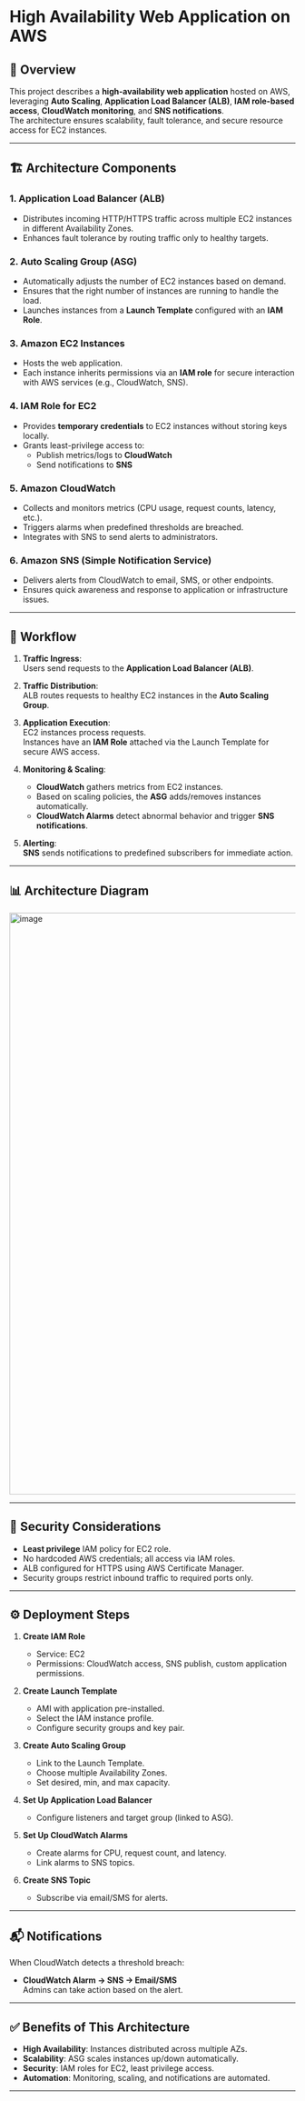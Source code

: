 # High Availability Web Application on AWS

## 📜 Overview
This project describes a **high-availability web application** hosted on AWS, leveraging **Auto Scaling**, **Application Load Balancer (ALB)**, **IAM role-based access**, **CloudWatch monitoring**, and **SNS notifications**.  
The architecture ensures scalability, fault tolerance, and secure resource access for EC2 instances.

---

## 🏗 Architecture Components

### 1. **Application Load Balancer (ALB)**
- Distributes incoming HTTP/HTTPS traffic across multiple EC2 instances in different Availability Zones.
- Enhances fault tolerance by routing traffic only to healthy targets.

### 2. **Auto Scaling Group (ASG)**
- Automatically adjusts the number of EC2 instances based on demand.
- Ensures that the right number of instances are running to handle the load.
- Launches instances from a **Launch Template** configured with an **IAM Role**.

### 3. **Amazon EC2 Instances**
- Hosts the web application.
- Each instance inherits permissions via an **IAM role** for secure interaction with AWS services (e.g., CloudWatch, SNS).

### 4. **IAM Role for EC2**
- Provides **temporary credentials** to EC2 instances without storing keys locally.
- Grants least-privilege access to:
  - Publish metrics/logs to **CloudWatch**
  - Send notifications to **SNS**

### 5. **Amazon CloudWatch**
- Collects and monitors metrics (CPU usage, request counts, latency, etc.).
- Triggers alarms when predefined thresholds are breached.
- Integrates with SNS to send alerts to administrators.

### 6. **Amazon SNS (Simple Notification Service)**
- Delivers alerts from CloudWatch to email, SMS, or other endpoints.
- Ensures quick awareness and response to application or infrastructure issues.

---

## 🔄 Workflow

1. **Traffic Ingress**:  
   Users send requests to the **Application Load Balancer (ALB)**.

2. **Traffic Distribution**:  
   ALB routes requests to healthy EC2 instances in the **Auto Scaling Group**.

3. **Application Execution**:  
   EC2 instances process requests.  
   Instances have an **IAM Role** attached via the Launch Template for secure AWS access.

4. **Monitoring & Scaling**:  
   - **CloudWatch** gathers metrics from EC2 instances.
   - Based on scaling policies, the **ASG** adds/removes instances automatically.
   - **CloudWatch Alarms** detect abnormal behavior and trigger **SNS notifications**.

5. **Alerting**:  
   **SNS** sends notifications to predefined subscribers for immediate action.

---

## 📊 Architecture Diagram

<img width="1536" height="1024" alt="image" src="https://github.com/user-attachments/assets/d039928a-ec21-4905-8707-85e6ec2988ed" />


---

## 🔐 Security Considerations
- **Least privilege** IAM policy for EC2 role.
- No hardcoded AWS credentials; all access via IAM roles.
- ALB configured for HTTPS using AWS Certificate Manager.
- Security groups restrict inbound traffic to required ports only.

---

## ⚙ Deployment Steps

1. **Create IAM Role**  
   - Service: EC2  
   - Permissions: CloudWatch access, SNS publish, custom application permissions.

2. **Create Launch Template**  
   - AMI with application pre-installed.  
   - Select the IAM instance profile.  
   - Configure security groups and key pair.

3. **Create Auto Scaling Group**  
   - Link to the Launch Template.  
   - Choose multiple Availability Zones.  
   - Set desired, min, and max capacity.

4. **Set Up Application Load Balancer**  
   - Configure listeners and target group (linked to ASG).

5. **Set Up CloudWatch Alarms**  
   - Create alarms for CPU, request count, and latency.  
   - Link alarms to SNS topics.

6. **Create SNS Topic**  
   - Subscribe via email/SMS for alerts.

---

## 📬 Notifications
When CloudWatch detects a threshold breach:
- **CloudWatch Alarm → SNS → Email/SMS**  
Admins can take action based on the alert.

---

## ✅ Benefits of This Architecture
- **High Availability**: Instances distributed across multiple AZs.
- **Scalability**: ASG scales instances up/down automatically.
- **Security**: IAM roles for EC2, least privilege access.
- **Automation**: Monitoring, scaling, and notifications are automated.

---
